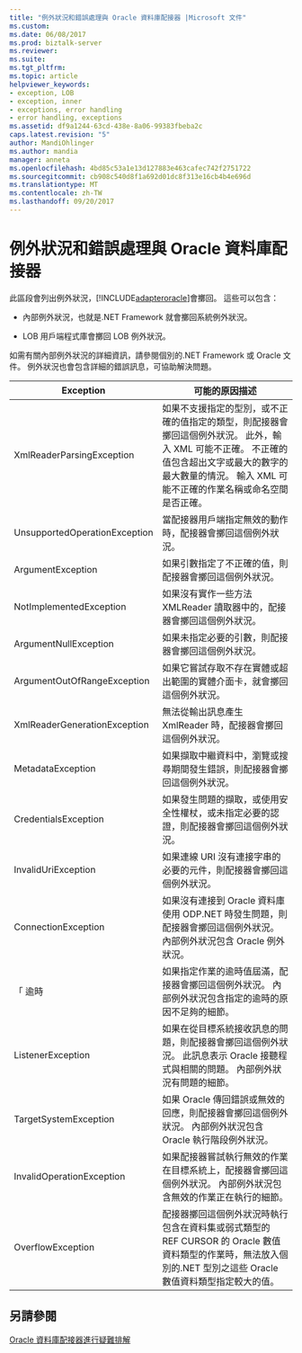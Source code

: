 ```yaml
---
title: "例外狀況和錯誤處理與 Oracle 資料庫配接器 |Microsoft 文件"
ms.custom: 
ms.date: 06/08/2017
ms.prod: biztalk-server
ms.reviewer: 
ms.suite: 
ms.tgt_pltfrm: 
ms.topic: article
helpviewer_keywords:
- exception, LOB
- exception, inner
- exceptions, error handling
- error handling, exceptions
ms.assetid: df9a1244-63cd-438e-8a06-99383fbeba2c
caps.latest.revision: "5"
author: MandiOhlinger
ms.author: mandia
manager: anneta
ms.openlocfilehash: 4bd85c53a1e13d127883e463cafec742f2751722
ms.sourcegitcommit: cb908c540d8f1a692d01dc8f313e16cb4b4e696d
ms.translationtype: MT
ms.contentlocale: zh-TW
ms.lasthandoff: 09/20/2017
---
```

# <a name="exceptions-and-error-handling-with-the-oracle-database-adapter"></a>例外狀況和錯誤處理與 Oracle 資料庫配接器
此區段會列出例外狀況，[!INCLUDE[adapteroracle](../../includes/adapteroracle-md.md)]會擲回。 這些可以包含：  
  
-   內部例外狀況，也就是.NET Framework 就會擲回系統例外狀況。  
  
-   LOB 用戶端程式庫會擲回 LOB 例外狀況。  
  
 如需有關內部例外狀況的詳細資訊，請參閱個別的.NET Framework 或 Oracle 文件。 例外狀況也會包含詳細的錯誤訊息，可協助解決問題。  
  
|Exception|可能的原因描述|  
|---------------|---------------------------------|  
|XmlReaderParsingException|如果不支援指定的型別，或不正確的值指定的類型，則配接器會擲回這個例外狀況。 此外，輸入 XML 可能不正確。 不正確的值包含超出文字或最大的數字的最大數量的情況。 輸入 XML 可能不正確的作業名稱或命名空間是否正確。|  
|UnsupportedOperationException|當配接器用戶端指定無效的動作時，配接器會擲回這個例外狀況。|  
|ArgumentException|如果引數指定了不正確的值，則配接器會擲回這個例外狀況。|  
|NotImplementedException|如果沒有實作一些方法 XMLReader 讀取器中的，配接器會擲回這個例外狀況。|  
|ArgumentNullException|如果未指定必要的引數，則配接器會擲回這個例外狀況。|  
|ArgumentOutOfRangeException|如果它嘗試存取不存在實體或超出範圍的實體介面卡，就會擲回這個例外狀況。|  
|XmlReaderGenerationException|無法從輸出訊息產生 XmlReader 時，配接器會擲回這個例外狀況。|  
|MetadataException|如果擷取中繼資料中，瀏覽或搜尋期間發生錯誤，則配接器會擲回這個例外狀況。|  
|CredentialsException|如果發生問題的擷取，或使用安全性權杖，或未指定必要的認證，則配接器會擲回這個例外狀況。|  
|InvalidUriException|如果連線 URI 沒有連接字串的必要的元件，則配接器會擲回這個例外狀況。|  
|ConnectionException|如果沒有連接到 Oracle 資料庫使用 ODP.NET 時發生問題，則配接器會擲回這個例外狀況。 內部例外狀況包含 Oracle 例外狀況。|  
|「 逾時|如果指定作業的逾時值屆滿，配接器會擲回這個例外狀況。 內部例外狀況包含指定的逾時的原因不足夠的細節。|  
|ListenerException|如果在從目標系統接收訊息的問題，則配接器會擲回這個例外狀況。 此訊息表示 Oracle 接聽程式與相關的問題。 內部例外狀況有問題的細節。|  
|TargetSystemException|如果 Oracle 傳回錯誤或無效的回應，則配接器會擲回這個例外狀況。 內部例外狀況包含 Oracle 執行階段例外狀況。|  
|InvalidOperationException|如果配接器嘗試執行無效的作業在目標系統上，配接器會擲回這個例外狀況。 內部例外狀況包含無效的作業正在執行的細節。|  
|OverflowException|配接器擲回這個例外狀況時執行包含在資料集或弱式類型的 REF CURSOR 的 Oracle 數值資料類型的作業時，無法放入個別的.NET 型別之這些 Oracle 數值資料類型指定較大的值。|  
  
## <a name="see-also"></a>另請參閱  
[Oracle 資料庫配接器進行疑難排解](../../adapters-and-accelerators/adapter-oracle-database/troubleshoot-the-oracle-database-adapter.md)